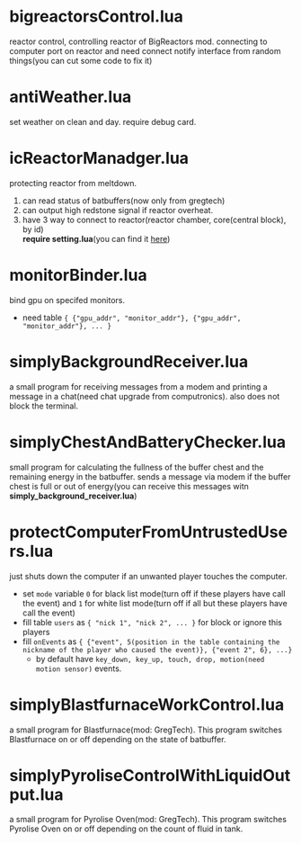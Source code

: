 # bigreactorsControl.lua
reactor control, controlling reactor of BigReactors mod. connecting to computer port on reactor and need connect notify interface from random things(you can cut some code to fix it)

# antiWeather.lua
set weather on clean and day. require debug card.

# icReactorManadger.lua
protecting reactor from meltdown. 
1. can read status of batbuffers(now only from gregtech)
2. can output high redstone signal if reactor overheat.
3. have 3 way to connect to reactor(reactor chamber, core(central block), by id)\
**require setting.lua**(you can find it [here](https://github.com/asvdeveloper/lua-opencomputer-projects/blob/master/libs/settings.lua))

# monitorBinder.lua
bind gpu on specifed monitors.
- need table ```{
{"gpu_addr", "monitor_addr"},
{"gpu_addr", "monitor_addr"},
...
}```

# simplyBackgroundReceiver.lua 
a small program for receiving messages from a modem and printing a message in a chat(need chat upgrade from computronics). also does not block the terminal.

# simplyChestAndBatteryChecker.lua 
small program for calculating the fullness of the buffer chest and the remaining energy in the batbuffer. sends a message via modem if the buffer chest is full or out of energy(you can receive this messages witn __simply_background_receiver.lua__)

# protectComputerFromUntrustedUsers.lua
just shuts down the computer if an unwanted player touches the computer. 
- set ```mode``` variable ```0``` for black list mode(turn off if these players have call the event) and ```1``` for white list mode(turn off if all but these players have call the event)
- fill table ```users``` as ```{
"nick 1",
"nick 2",
...
}``` for block or ignore this players
- fill ```onEvents``` as ```{
{"event", 5(position in the table containing the nickname of the player who caused the event)},
{"event 2", 6}, ...}```
  - by default have ```key_down, key_up, touch, drop, motion(need motion sensor)``` events.

# simplyBlastfurnaceWorkControl.lua
a small program for Blastfurnace(mod: GregTech). This program switches Blastfurnace on or off depending on the state of batbuffer.

# simplyPyroliseControlWithLiquidOutput.lua 
a small program for Pyrolise Oven(mod: GregTech). This program switches Pyrolise Oven on or off depending on the count of fluid in tank.
